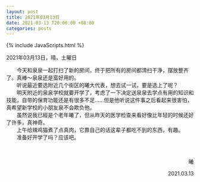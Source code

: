 ```yaml
---
layout: post
title: 2021年03月13日
date: 2021-03-13 T20:00:00 +08:00
categories: posts
---
```


{% include JavaScripts.html %}

2021年03月13日，晴，土曜日  
  
&emsp;&emsp;今天和泉泉一起打扫了新的房间，终于把所有的房间都清扫干净，摆放整齐了。真棒～泉泉还是蛮好用的。  
&emsp;&emsp;听说最近要选附近几个街区的曦大代表，想去试一试，要是选上了呢？  
&emsp;&emsp;明天附近的泉泉学校就要开学了，考虑了一下决定送泉泉去学点有用的知识和技能，自带的保育功能还是有很多不足……但是他听说这件事之后看起来很害怕，真希望新学校的小朋友泉不会欺负他。  
&emsp;&emsp;虽然说我已經是个老年曦了，但从昨天的医学检查来看好像比年轻的时候还好了许多，真神奇。  
&emsp;&emsp;上午给辣鸡猫煮了点真肉，它靠自己的话这辈子都吃不到的东西，有趣。  
&emsp;&emsp;准备好开学了吗？应该吧。  

&emsp;&emsp;
<p align="right">曦</p>
<p align="right">2021.03.13</p>
